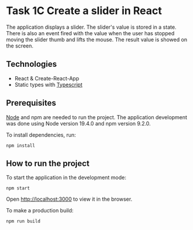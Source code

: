 # Task 1C Create a slider in React

The application displays a slider. The slider's value is stored in a state. There is also an event fired with the value when the user has stopped moving the slider thumb and lifts the mouse. The result value is showed on the screen.

## Technologies

- React & Create-React-App
- Static types with [Typescript](https://www.typescriptlang.org/)

## Prerequisites

[Node](https://nodejs.org/en/) and npm are needed to run the project. The application development was done using Node version 19.4.0 and npm version 9.2.0.

To install dependencies, run:

```
npm install
```

## How to run the project

To start the application in the development mode:

```
npm start
```

Open [http://localhost:3000](http://localhost:3000) to view it in the browser.

To make a production build:

```
npm run build
```

